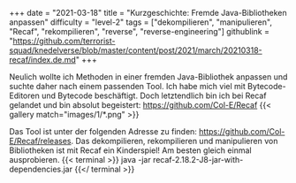 +++
date = "2021-03-18"
title = "Kurzgeschichte: Fremde Java-Bibliotheken anpassen"
difficulty = "level-2"
tags = ["dekompilieren", "manipulieren", "Recaf", "rekompilieren", "reverse", "reverse-engineering"]
githublink = "https://github.com/terrorist-squad/knedelverse/blob/master/content/post/2021/march/20210318-recaf/index.de.md"
+++

Neulich wollte ich Methoden in einer fremden Java-Bibliothek anpassen und suchte daher nach einem passenden Tool. Ich habe mich viel mit Bytecode-Editoren und Bytecode beschäftigt. Doch letztendlich bin ich bei Recaf gelandet und bin absolut begeistert: https://github.com/Col-E/Recaf
{{< gallery match="images/1/*.png" >}}

Das Tool ist unter der folgenden Adresse zu finden: https://github.com/Col-E/Recaf/releases. Das dekompilieren, rekompilieren und manipulieren von Bibliotheken ist mit Recaf ein Kinderspiel! Am besten gleich einmal ausprobieren.
{{< terminal >}}
java -jar recaf-2.18.2-J8-jar-with-dependencies.jar
{{</ terminal >}}

